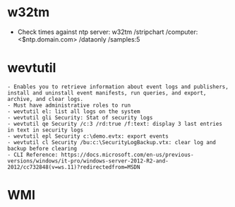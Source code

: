 # w32tm
- Check times against ntp server: w32tm /stripchart /computer:<$ntp.domain.com> /dataonly /samples:5

# wevtutil

	- Enables you to retrieve information about event logs and publishers, install and uninstall event manifests, run queries, and export, archive, and clear logs.
	- Must have administrative roles to run
	- wevtutil el: list all logs on the system
	- wevtutil gli Security: Stat of security logs
	- wevtutil qe Security /c:3 /rd:true /f:text: display 3 last entries in text in security logs
	- wevtutil epl Security c:\demo.evtx: export events
	- wevtutil cl Security /bu:c:\SecurityLogBackup.vtx: clear log and backup before clearing
    - CLI Reference: https://docs.microsoft.com/en-us/previous-versions/windows/it-pro/windows-server-2012-R2-and-2012/cc732848(v=ws.11)?redirectedfrom=MSDN

# WMI
